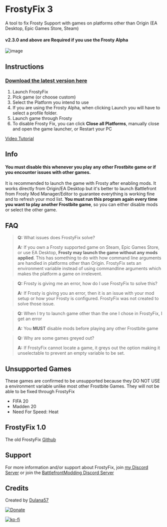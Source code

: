 # FrostyFix 3
A tool to fix Frosty Support with games on platforms other than Origin (EA Desktop, Epic Games Store, Steam)
#### v2.3.0 and above are Required if you use the Frosty Alpha

![image](https://i.imgur.com/4exzvfi.png)

## Instructions

### [Download the latest version here](https://github.com/Dulana57/FrostyFix/releases)

1. Launch FrostyFix
2. Pick game (or choose custom)
3. Select the Platform you intend to use
4. If you are using the Frosty Alpha, when clicking Launch you will have to select a profile folder.
5. Launch game through Frosty
6. To disable Frosty Fix, you can click **Close all Platforms**, manually close and open the game launcher, or Restart your PC

[Video Tutorial](https://youtu.be/N_b7J1NPYD0)

## Info
#### **You must disable this whenever you play any other Frostbite game or if you encounter issues with other games.**
It is recommended to launch the game with Frosty after enabling mods.
It works directly from Origin/EA Desktop but it's better to launch Battlefront from Frosty Mod Manager/Editor to guarantee everything is working fine and to refresh your mod list.
**You must run this program again every time you want to play another Frostbite game**, so you can either disable mods or select the other game.

## FAQ

> **Q:** What issues does FrostyFix solve?
> 
> **A:** If you own a Frosty supported game on Steam, Epic Games Store, or use EA Desktop, **Frosty may launch the game without any mods applied**. This has something to do with how command line arguments are handled in platforms other than Origin. FrostyFix sets an environment variable instead of using commandline arguments which makes the platform a game on irrelevent.

> **Q:** Frosty is giving me an error, how do I use FrostyFix to solve this?
> 
> **A:** If Frosty is giving you an error, then it is an issue with your mod setup or how your Frosty is configured. FrostyFix was not created to solve those issue.

> **Q:** When I try to launch game other than the one I chose in FrostyFix, I get an error
> 
> **A:** You **MUST** disable mods before playing any other Frostbite game 

> **Q:** Why are some games greyed out?
> 
> **A:** If FrostyFix cannot locate a game, it greys out the option making it unselectable to prevent an empty variable to be set.

## Unsupported Games
These games are confirmed to be unsupported because they DO NOT USE a environment variable unlike most other Frostbite Games. They will not be able to be fixed through FrostyFix
- FIFA 20
- Madden 20
- Need For Speed: Heat

## FrostyFix 1.0
The old FrostyFix [Github](https://github.com/Dulana57/FrostyFix-Old)

## Support
For more information and/or support about FrostyFix, join [my Discord Server](https://discord.gg/57sJ6fj) or join the [BattlefrontModding Discord Server](https://discord.gg/EzXSJfUDmq)

## Credits
Created by [Dulana57](https://Dulana57.com)

[![Donate](https://img.shields.io/badge/Donate-Paypal-informational?style=for-the-badge)](https://www.paypal.me/DulanaG)

[![ko-fi](https://ko-fi.com/img/githubbutton_sm.svg)](https://ko-fi.com/J3J63UBHG)
